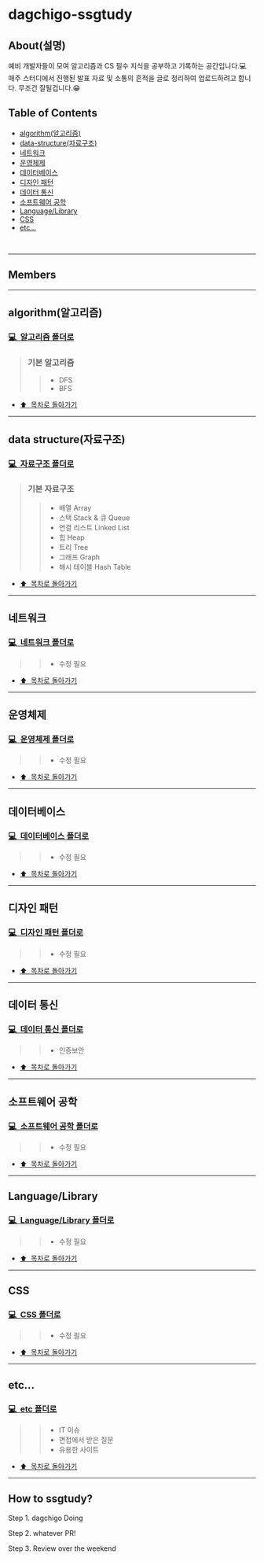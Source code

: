 # dagchigo-ssgtudy

## About(설명)
예비 개발자들이 모여 알고리즘과 CS 필수 지식을 공부하고 기록하는 공간입니다.💻  
매주 스터디에서 진행된 발표 자료 및 소통의 흔적을 글로 정리하여 업로드하려고 합니다. 무조건 잘될겁니다.😁


## Table of Contents
- [algorithm(알고리즘)](https://github.com/dagchigo-ssgtudy/dagchigo-ssgtudy/blob/main/README.md#algorithm%EC%95%8C%EA%B3%A0%EB%A6%AC%EC%A6%98)
- [data-structure(자료구조)](https://github.com/dagchigo-ssgtudy/dagchigo-ssgtudy/blob/main/README.md#data-structure%EC%9E%90%EB%A3%8C%EA%B5%AC%EC%A1%B0)
- [네트워크](https://github.com/dagchigo-ssgtudy/dagchigo-ssgtudy#%EC%9A%B4%EC%98%81%EC%B2%B4%EC%A0%9C)
- [운영체제](https://github.com/dagchigo-ssgtudy/dagchigo-ssgtudy#%EC%9A%B4%EC%98%81%EC%B2%B4%EC%A0%9C)
- [데이터베이스](https://github.com/dagchigo-ssgtudy/dagchigo-ssgtudy#%EB%8D%B0%EC%9D%B4%ED%84%B0%EB%B2%A0%EC%9D%B4%EC%8A%A4)
- [디자인 패턴](https://github.com/dagchigo-ssgtudy/dagchigo-ssgtudy#%EB%94%94%EC%9E%90%EC%9D%B8-%ED%8C%A8%ED%84%B4)
- [데이터 통신](https://github.com/dagchigo-ssgtudy/dagchigo-ssgtudy#%EB%8D%B0%EC%9D%B4%ED%84%B0-%ED%86%B5%EC%8B%A0)
- [소프트웨어 공학](https://github.com/dagchigo-ssgtudy/dagchigo-ssgtudy#%EC%86%8C%ED%94%84%ED%8A%B8%EC%9B%A8%EC%96%B4-%EA%B3%B5%ED%95%99)
- [Language/Library](https://github.com/dagchigo-ssgtudy/dagchigo-ssgtudy#languagelibrary)
- [CSS](https://github.com/dagchigo-ssgtudy/dagchigo-ssgtudy#css)
- [etc...](https://github.com/dagchigo-ssgtudy/dagchigo-ssgtudy#etc)
<br />

---
## Members
  
---
## algorithm(알고리즘)

### [ 💻  &nbsp;알고리즘 폴더로](https://github.com/dagchigo-ssgtudy/dagchigo-ssgtudy/tree/main/Algorithm#algorithm)
> ### 기본 알고리즘
>> * DFS
>> * BFS
- [⬆️ &nbsp;목차로 돌아가기](https://github.com/dagchigo-ssgtudy/dagchigo-ssgtudy#about%EC%84%A4%EB%AA%85)

---
## data structure(자료구조)

### [ 💻  &nbsp;자료구조 폴더로](https://github.com/dagchigo-ssgtudy/dagchigo-ssgtudy/tree/main/Data%20Structure#data-structure)
> ### 기본 자료구조
>> * 배열 Array
>> * 스택 Stack & 큐 Queue
>> * 연결 리스트 Linked List
>> * 힙 Heap
>> * 트리 Tree
>> * 그래프 Graph
>> * 해시 테이블 Hash Table
- [⬆️ &nbsp;목차로 돌아가기](https://github.com/dagchigo-ssgtudy/dagchigo-ssgtudy#about%EC%84%A4%EB%AA%85)

---
## 네트워크

### [ 💻  &nbsp;네트워크 폴더로](https://github.com/dagchigo-ssgtudy/dagchigo-ssgtudy/tree/main/%EB%84%A4%ED%8A%B8%EC%9B%8C%ED%81%AC#%EB%84%A4%ED%8A%B8%EC%9B%8C%ED%81%AC)
>> * 수정 필요
- [⬆️ &nbsp;목차로 돌아가기](https://github.com/dagchigo-ssgtudy/dagchigo-ssgtudy#about%EC%84%A4%EB%AA%85)

---
## 운영체제

### [ 💻  &nbsp;운영체제 폴더로](운영체제)
>> * 수정 필요
- [⬆️ &nbsp;목차로 돌아가기](https://github.com/dagchigo-ssgtudy/dagchigo-ssgtudy#about%EC%84%A4%EB%AA%85)

---
## 데이터베이스

### [ 💻  &nbsp;데이터베이스 폴더로](https://github.com/dagchigo-ssgtudy/dagchigo-ssgtudy/tree/main/%EB%8D%B0%EC%9D%B4%ED%84%B0%EB%B2%A0%EC%9D%B4%EC%8A%A4#%EB%8D%B0%EC%9D%B4%ED%84%B0%EB%B2%A0%EC%9D%B4%EC%8A%A4)
>> * 수정 필요
- [⬆️ &nbsp;목차로 돌아가기](https://github.com/dagchigo-ssgtudy/dagchigo-ssgtudy#about%EC%84%A4%EB%AA%85)

---
## 디자인 패턴

### [ 💻  &nbsp;디자인 패턴 폴더로](https://github.com/dagchigo-ssgtudy/dagchigo-ssgtudy/tree/main/%EB%94%94%EC%9E%90%EC%9D%B8%20%ED%8C%A8%ED%84%B4#%EB%94%94%EC%9E%90%EC%9D%B8-%ED%8C%A8%ED%84%B4)
>> * 수정 필요
- [⬆️ &nbsp;목차로 돌아가기](https://github.com/dagchigo-ssgtudy/dagchigo-ssgtudy#about%EC%84%A4%EB%AA%85)

---
## 데이터 통신

### [ 💻  &nbsp;데이터 통신 폴더로](https://github.com/dagchigo-ssgtudy/dagchigo-ssgtudy/tree/main/%EB%8D%B0%EC%9D%B4%ED%84%B0%20%ED%86%B5%EC%8B%A0#%EB%8D%B0%EC%9D%B4%ED%84%B0-%ED%86%B5%EC%8B%A0)
>> * 인증보안
- [⬆️ &nbsp;목차로 돌아가기](https://github.com/dagchigo-ssgtudy/dagchigo-ssgtudy#about%EC%84%A4%EB%AA%85)

---
## 소프트웨어 공학

### [ 💻  &nbsp;소프트웨어 공학 폴더로](https://github.com/dagchigo-ssgtudy/dagchigo-ssgtudy/tree/main/%EC%86%8C%ED%94%84%ED%8A%B8%EC%9B%A8%EC%96%B4%20%EA%B3%B5%ED%95%99#%EC%86%8C%ED%94%84%ED%8A%B8%EC%9B%A8%EC%96%B4-%EA%B3%B5%ED%95%99)
>> * 수정 필요
- [⬆️ &nbsp;목차로 돌아가기](https://github.com/dagchigo-ssgtudy/dagchigo-ssgtudy#about%EC%84%A4%EB%AA%85)

---
## Language/Library

### [ 💻  &nbsp;Language/Library 폴더로](https://github.com/dagchigo-ssgtudy/dagchigo-ssgtudy/tree/main/Language%5CLibrary#languagelibrary)
>> * 수정 필요
- [⬆️ &nbsp;목차로 돌아가기](https://github.com/dagchigo-ssgtudy/dagchigo-ssgtudy#about%EC%84%A4%EB%AA%85)

---
## CSS

### [ 💻  &nbsp;CSS 폴더로](https://github.com/dagchigo-ssgtudy/dagchigo-ssgtudy/tree/main/CSS#css)
>> * 수정 필요
- [⬆️ &nbsp;목차로 돌아가기](https://github.com/dagchigo-ssgtudy/dagchigo-ssgtudy#about%EC%84%A4%EB%AA%85)

---
## etc...

### [ 💻  &nbsp;etc 폴더로](https://github.com/dagchigo-ssgtudy/dagchigo-ssgtudy/tree/main/%EA%B7%B8%20%EC%99%B8#etc)
>> * IT 이슈
>> * 면접에서 받은 질문
>> * 유용한 사이트
- [⬆️ &nbsp;목차로 돌아가기](https://github.com/dagchigo-ssgtudy/dagchigo-ssgtudy#about%EC%84%A4%EB%AA%85)

---
## How to ssgtudy?
Step 1. dagchigo Doing

Step 2. whatever PR!

Step 3. Review over the weekend

